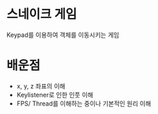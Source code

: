 # 스네이크 게임

Keypad를 이용하여 객체를 이동시키는 게임

# 배운점

* x, y, z 좌표의 이해
* Keylistener로 인한 인풋 이해
* FPS/ Thread를 이해하는 중이나 기본적인 원리 이해
